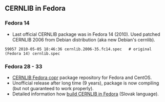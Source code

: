 CERNLIB in Fedora
-----------------
### Fedora 14
* Last official CERNLIB package was in Fedora 14 (2010). Used patched CERNLIB 2006 from Debian distribution (aka new Debian's cernlib).
```
59057 2010-05-05 18:46:36 cernlib.2006-35.fc14.spec   # original (Fedora 14) cernlib.spec
```
### Fedora 28 - 33
* [CERNLIB Fedora copr](https://copr.fedorainfracloud.org/coprs/musinsky/cernlib/) package repository for Fedora and CentOS.
* Unofficial release after long time (9 years), package is now compiling (but not guaranteed to work properly).
* Detailed information how [build CERNLIB in Fedora](http://alice.saske.sk/wiki/CERNLIB) (Slovak language).
